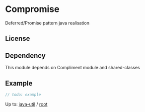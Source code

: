 Compromise
==========

Deferred/Promise pattern java realisation

License
-------

Dependency
----------
This module depends on Compliment module and shared-classes

Example
-------
```Java
// todo: example
```

Up to: [java-util](..)  / [root](../..)
